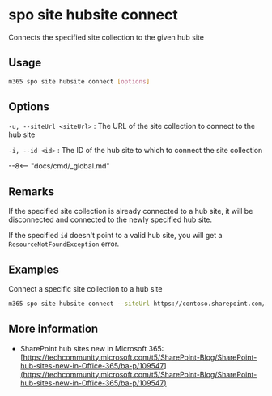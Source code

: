 # spo site hubsite connect

Connects the specified site collection to the given hub site

## Usage

```sh
m365 spo site hubsite connect [options]
```

## Options

`-u, --siteUrl <siteUrl>`
: The URL of the site collection to connect to the hub site

`-i, --id <id>`
: The ID of the hub site to which to connect the site collection

--8<-- "docs/cmd/_global.md"

## Remarks

If the specified site collection is already connected to a hub site, it will be disconnected and connected to the newly specified hub site.

If the specified `id` doesn't point to a valid hub site, you will get a `ResourceNotFoundException` error.

## Examples

Connect a specific site collection to a hub site

```sh
m365 spo site hubsite connect --siteUrl https://contoso.sharepoint.com/sites/contoso-sales --id 255a50b2-527f-4413-8485-57f4c17a24d1
```

## More information

- SharePoint hub sites new in Microsoft 365: [https://techcommunity.microsoft.com/t5/SharePoint-Blog/SharePoint-hub-sites-new-in-Office-365/ba-p/109547](https://techcommunity.microsoft.com/t5/SharePoint-Blog/SharePoint-hub-sites-new-in-Office-365/ba-p/109547)
